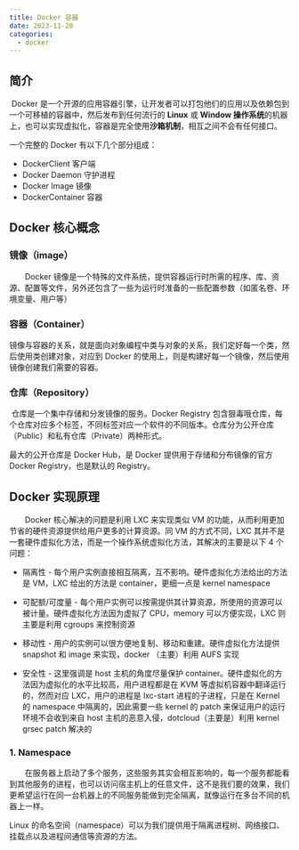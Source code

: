 ```yaml
---
title: Docker 容器
date: 2023-11-20
categories:
  - docker
---
```


## 简介
​	Docker 是一个开源的应用容器引擎，让开发者可以打包他们的应用以及依赖包到一个可移植的容器中，然后发布到任何流行的 **Linux** 或 **Window 操作系统**的机器上，也可以实现虚拟化，容器是完全使用**沙箱机制**，相互之间不会有任何接口。

一个完整的 Docker 有以下几个部分组成：
- DockerClient 客户端
- Docker Daemon 守护进程
- Docker Image 镜像
- DockerContainer 容器

## Docker 核心概念
### 镜像（image）
&emsp;&emsp;Docker 镜像是一个特殊的文件系统，提供容器运行时所需的程序、库、资源、配置等文件，另外还包含了一些为运行时准备的一些配置参数（如匿名卷、环境变量、用户等）

### 容器（Container）
​	镜像与容器的关系，就是面向对象编程中类与对象的关系，我们定好每一个类，然后使用类创建对象，对应到 Docker 的使用上，则是构建好每一个镜像，然后使用镜像创建我们需要的容器。

### 仓库（Repository）
​	仓库是一个集中存储和分发镜像的服务。Docker Registry 包含狠毒哦仓库，每个仓库对应多个标签，不同标签对应一个软件的不同版本。仓库分为公开仓库（Public）和私有仓库（Private）两种形式。


最大的公开仓库是 Docker Hub，是 Docker 提供用于存储和分布镜像的官方 Docker Registry，也是默认的 Registry。



## Docker 实现原理

&emsp;&emsp;Docker 核心解决的问题是利用 LXC 来实现类似 VM 的功能，从而利用更加节省的硬件资源提供给用户更多的计算资源。同 VM 的方式不同，LXC 其并不是一套硬件虚拟化方法，而是一个操作系统虚拟化方法，其解决的主要是以下 4 个问题：

- 隔离性 - 每个用户实例直接相互隔离，互不影响。硬件虚拟化方法给出的方法是 VM，LXC 给出的方法是 container，更细一点是 kernel namespace

- 可配额/可度量 - 每个用户实例可以按需提供其计算资源，所使用的资源可以被计量。硬件虚拟化方法因为虚拟了 CPU，memory 可以方便实现，LXC 则主要是利用 cgroups 来控制资源
- 移动性 - 用户的实例可以很方便地复制、移动和重建。硬件虚拟化方法提供 snapshot 和 image 来实现，docker （主要）利用 AUFS 实现
- 安全性 - 这里强调是 host 主机的角度尽量保护 container。硬件虚拟化的方法因为虚拟化的水平比较高，用户进程都是在 KVM 等虚拟机容器中翻译运行的，然而对应 LXC，用户的进程是 lxc-start 进程的子进程，只是在 Kernel 的 namespace 中隔离的，因此需要一些 kernel 的 patch 来保证用户的运行环境不会收到来自 host 主机的恶意入侵，dotcloud（主要是）利用 kernel grsec patch 解决的



### 1. Namespace

&emsp;&emsp;在服务器上启动了多个服务，这些服务其实会相互影响的，每一个服务都能看到其他服务的进程，也可以访问宿主机上的任意文件，这不是我们要的效果，我们更希望运行在同一台机器上的不同服务能做到完全隔离，就像运行在多台不同的机器上一样。



Linux 的命名空间（namespace）可以为我们提供用于隔离进程树、网络接口、挂载点以及进程间通信等资源的方法。